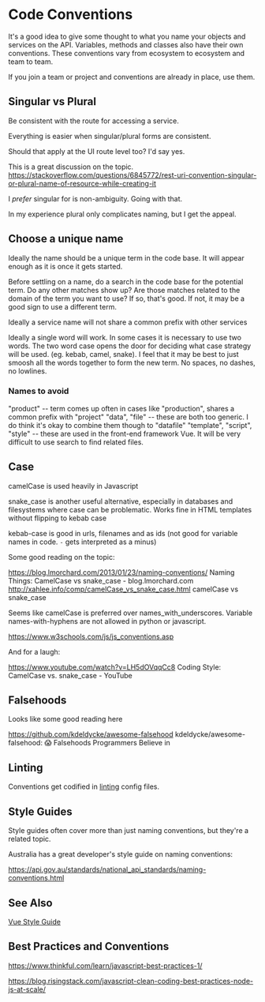 # Code Conventions

It's a good idea to give some thought to what you name your objects and services on the API. Variables, methods and classes also have their own conventions. These conventions vary from ecosystem to ecosystem and team to team. 

If you join a team or project and conventions are already in place, use them. 


## Singular vs Plural

Be consistent with the route for accessing a service.

Everything is easier when singular/plural forms are consistent. 

Should that apply at the UI route level too? I'd say yes. 

This is a great discussion on the topic. 
https://stackoverflow.com/questions/6845772/rest-uri-convention-singular-or-plural-name-of-resource-while-creating-it

I *prefer* singular for is non-ambiguity. Going with that.

In my experience plural only complicates naming, but I get the appeal. 


## Choose a unique name

Ideally the name should be a unique term in the code base. It will appear enough as it is once it gets started. 

Before settling on a name, do a search in the code base for the potential term. Do any other matches show up? Are those matches related to the domain of the term you want to use? If so, that's good. If not, it may be a good sign to use a different term. 

Ideally a service name will not share a common prefix with other services

Ideally a single word will work. In some cases it is necessary to use two words. The two word case opens the door for deciding what case strategy will be used. (eg. kebab, camel, snake). I feel that it may be best to just smoosh all the words together to form the new term. No spaces, no dashes, no lowlines. 

### Names to avoid

 "product" -- term comes up often in cases like "production", shares a common prefix with "project"
 "data", "file" -- these are both too generic. I do think it's okay to combine them though to "datafile"
 "template", "script", "style" -- these are used in the front-end framework Vue. It will be very difficult to use search to find related files. 


## Case

camelCase is used heavily in Javascript

snake_case is another useful alternative, especially in databases and filesystems where case can be problematic. Works fine in HTML templates without flipping to kebab case

kebab-case is good in urls, filenames and as ids (not good for variable names in code. `-` gets interpreted as a minus)

Some good reading on the topic:

https://blog.lmorchard.com/2013/01/23/naming-conventions/
Naming Things: CamelCase vs snake_case - blog.lmorchard.com
http://xahlee.info/comp/camelCase_vs_snake_case.html
camelCase vs snake_case


Seems like camelCase is preferred over names_with_underscores. Variable names-with-hyphens are not allowed in python or javascript. 

https://www.w3schools.com/js/js_conventions.asp



And for a laugh:

https://www.youtube.com/watch?v=LH5dOVqqCc8
Coding Style: CamelCase vs. snake_case - YouTube

## Falsehoods

Looks like some good reading here

https://github.com/kdeldycke/awesome-falsehood
kdeldycke/awesome-falsehood: 😱 Falsehoods Programmers Believe in

## Linting

Conventions get codified in [linting](linting.md) config files. 

## Style Guides

Style guides often cover more than just naming conventions, but they're a related topic. 

Australia has a great developer's style guide on naming conventions:

https://api.gov.au/standards/national_api_standards/naming-conventions.html

## See Also

[Vue Style Guide](./vue/index.md#style-guide-naming-conventions)

## Best Practices and Conventions

https://www.thinkful.com/learn/javascript-best-practices-1/

https://blog.risingstack.com/javascript-clean-coding-best-practices-node-js-at-scale/

